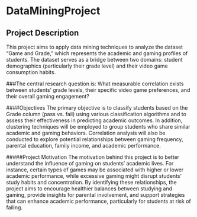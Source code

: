 # DataMiningProject

## Project Description
This project aims to apply data mining techniques to analyze the dataset “Game and Grade,” which represents the academic and gaming profiles of students. The dataset serves as a bridge between two domains: student demographics (particularly their grade level) and their video game consumption habits.

###The central research question is:
What measurable correlation exists between students’ grade levels, their specific video game preferences, and their overall gaming engagement?

####Objectives
The primary objective is to classify students based on the Grade column (pass vs. fail) using various classification algorithms and to assess their effectiveness in predicting academic outcomes. In addition, clustering techniques will be employed to group students who share similar academic and gaming behaviors. Correlation analysis will also be conducted to explore potential relationships between gaming frequency, parental education, family income, and academic performance.

#####Project Motivation
The motivation behind this project is to better understand the influence of gaming on students’ academic lives. For instance, certain types of games may be associated with higher or lower academic performance, while excessive gaming might disrupt students’ study habits and concentration. By identifying these relationships, the project aims to encourage healthier balances between studying and gaming, provide insights for parental involvement, and support strategies that can enhance academic performance, particularly for students at risk of failing.
